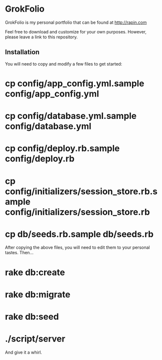 GrokFolio
=========

GrokFolio is my personal portfolio that can be found at http://rapin.com

Feel free to download and customize for your own purposes. However, please leave a link to this repository.

Installation
------------

You will need to copy and modify a few files to get started:

# cp config/app_config.yml.sample config/app_config.yml
# cp config/database.yml.sample config/database.yml
# cp config/deploy.rb.sample config/deploy.rb
# cp config/initializers/session_store.rb.sample config/initializers/session_store.rb
# cp db/seeds.rb.sample db/seeds.rb

After copying the above files, you will need to edit them to your personal tastes. Then...

# rake db:create
# rake db:migrate
# rake db:seed
# ./script/server

And give it a whirl.